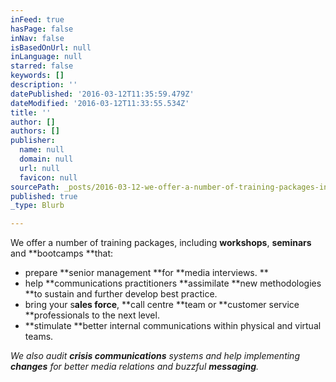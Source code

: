 ```yaml
---
inFeed: true
hasPage: false
inNav: false
isBasedOnUrl: null
inLanguage: null
starred: false
keywords: []
description: ''
datePublished: '2016-03-12T11:35:59.479Z'
dateModified: '2016-03-12T11:33:55.534Z'
title: ''
author: []
authors: []
publisher:
  name: null
  domain: null
  url: null
  favicon: null
sourcePath: _posts/2016-03-12-we-offer-a-number-of-training-packages-including-workshops.md
published: true
_type: Blurb

---
```

We offer a number of training packages, including **workshops**, **seminars** and **bootcamps **that:

* prepare **senior management **for **media interviews. **
* help **communications practitioners **assimilate **new methodologies **to sustain and further develop best practice. 
* bring your s**ales force**, **call centre **team or **customer service **professionals to the next level. 
* **stimulate **better internal communications within physical and virtual teams.

_We also audit **crisis communications** systems and help implementing **changes** for better media relations and buzzful **messaging**._